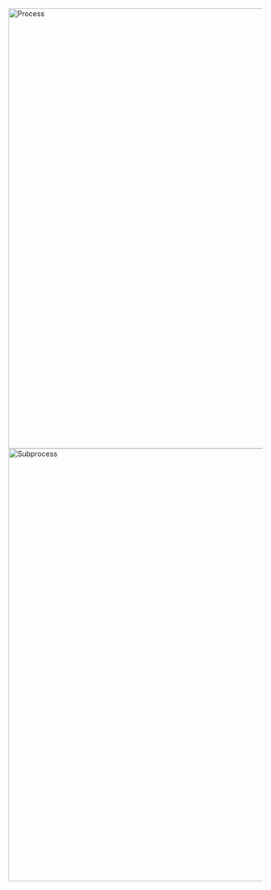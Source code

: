 <img width="1297" height="871" alt="Process" src="https://github.com/user-attachments/assets/78ce248d-29d0-4df4-acd2-3625e7693ab3" />
<img width="1056" height="857" alt="Subprocess" src="https://github.com/user-attachments/assets/5a34a21a-32bd-4601-93e6-b041771bc5a7" />
